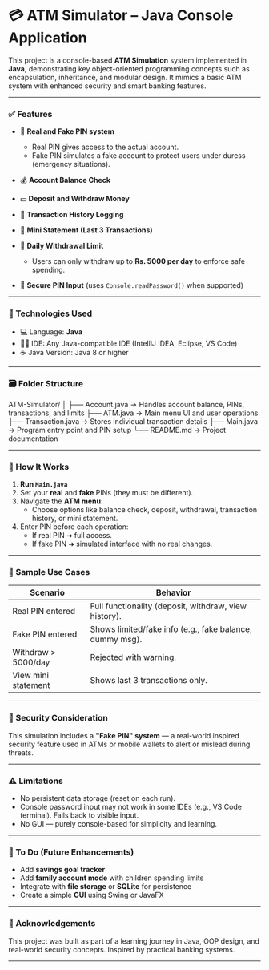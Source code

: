 # 💳 ATM Simulator – Java Console Application

This project is a console-based **ATM Simulation** system implemented in **Java**, demonstrating key object-oriented programming concepts such as encapsulation, inheritance, and modular design. It mimics a basic ATM system with enhanced security and smart banking features.

---

### ✅ Features

* 🔐 **Real and Fake PIN system**  
  * Real PIN gives access to the actual account.  
  * Fake PIN simulates a fake account to protect users under duress (emergency situations).  

* 💰 **Account Balance Check**  
* 💵 **Deposit and Withdraw Money**  
* 📜 **Transaction History Logging**  
* 🧾 **Mini Statement (Last 3 Transactions)**  
* 🛑 **Daily Withdrawal Limit**  
  * Users can only withdraw up to **Rs. 5000 per day** to enforce safe spending.  
* 🔄 **Secure PIN Input** (uses `Console.readPassword()` when supported)  

---

### 🧠 Technologies Used

* 💻 Language: **Java**  
* 👨‍💻 IDE: Any Java-compatible IDE (IntelliJ IDEA, Eclipse, VS Code)  
* ☕ Java Version: Java 8 or higher  

---

### 🗃️ Folder Structure

ATM-Simulator/
│
├── Account.java → Handles account balance, PINs, transactions, and limits
├── ATM.java → Main menu UI and user operations
├── Transaction.java → Stores individual transaction details
├── Main.java → Program entry point and PIN setup
└── README.md → Project documentation

---

### 🔄 How It Works

1. **Run `Main.java`**
2. Set your **real** and **fake** PINs (they must be different).
3. Navigate the **ATM menu**:
   * Choose options like balance check, deposit, withdrawal, transaction history, or mini statement.
4. Enter PIN before each operation:
   * If real PIN ➜ full access.  
   * If fake PIN ➜ simulated interface with no real changes.

---

### 📌 Sample Use Cases

| Scenario              | Behavior                                                  |
|-----------------------|-----------------------------------------------------------|
| Real PIN entered      | Full functionality (deposit, withdraw, view history).     |
| Fake PIN entered      | Shows limited/fake info (e.g., fake balance, dummy msg).  |
| Withdraw > 5000/day   | Rejected with warning.                                    |
| View mini statement   | Shows last 3 transactions only.                           |

---

### 🔐 Security Consideration

This simulation includes a **"Fake PIN" system** — a real-world inspired security feature used in ATMs or mobile wallets to alert or mislead during threats.

---

### ⚠️ Limitations

* No persistent data storage (reset on each run).  
* Console password input may not work in some IDEs (e.g., VS Code terminal). Falls back to visible input.  
* No GUI — purely console-based for simplicity and learning.  

---

### 📌 To Do (Future Enhancements)

* Add **savings goal tracker**  
* Add **family account mode** with children spending limits  
* Integrate with **file storage** or **SQLite** for persistence  
* Create a simple **GUI** using Swing or JavaFX  

---

### 🙌 Acknowledgements

This project was built as part of a learning journey in Java, OOP design, and real-world security concepts. Inspired by practical banking systems.

---
